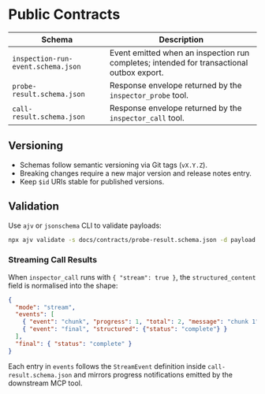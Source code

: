 # Public Contracts

| Schema | Description |
| --- | --- |
| `inspection-run-event.schema.json` | Event emitted when an inspection run completes; intended for transactional outbox export. |
| `probe-result.schema.json` | Response envelope returned by the `inspector_probe` tool. |
| `call-result.schema.json` | Response envelope returned by the `inspector_call` tool. |

## Versioning
- Schemas follow semantic versioning via Git tags (`vX.Y.Z`).
- Breaking changes require a new major version and release notes entry.
- Keep `$id` URIs stable for published versions.

## Validation
Use `ajv` or `jsonschema` CLI to validate payloads:
```bash
npx ajv validate -s docs/contracts/probe-result.schema.json -d payload.json
```

### Streaming Call Results

When `inspector_call` runs with `{ "stream": true }`, the `structured_content` field is normalised into the shape:

```json
{
  "mode": "stream",
  "events": [
    { "event": "chunk", "progress": 1, "total": 2, "message": "chunk 1" },
    { "event": "final", "structured": {"status": "complete"} }
  ],
  "final": { "status": "complete" }
}
```

Each entry in `events` follows the `StreamEvent` definition inside `call-result.schema.json` and mirrors progress notifications emitted by the downstream MCP tool.
